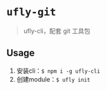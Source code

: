 # `ufly-git`

> ufly-cli，配套 git 工具包

## Usage
1. 安装cli：`$ npm i -g ufly-cli`
2. 创建module：`$ ufly init`
